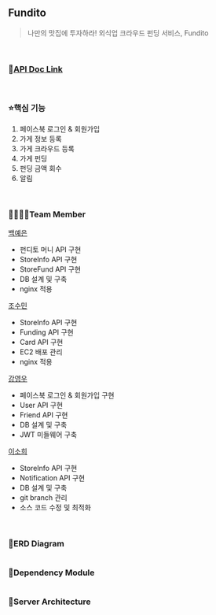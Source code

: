 ## Fundito
> 나만의 맛집에 투자하라! 외식업 크라우드 펀딩 서비스, Fundito

<br>

### 📂[API Doc Link](https://github.com/Fundito/Fundito-Server/wiki)

<br>

### ⭐️핵심 기능
1. 페이스북 로그인 & 회원가입
2. 가게 정보 등록
3. 가게 크라우드 등록
4. 가게 펀딩
5. 펀딩 금액 회수
6. 알림

<br>

### 👩‍👩‍👧‍👦Team Member

[백예은](https://github.com/bye0520)
* 펀디토 머니 API 구현
* StoreInfo API 구현
* StoreFund API 구현
* DB 설계 및 구축
* nginx 적용

[조수민](https://github.com/ChoSooMin)
* StoreInfo API 구현
* Funding API 구현
* Card API 구현
* EC2 배포 관리
* nginx 적용

[강영우](https://github.com/rdd9223)
* 페이스북 로그인 & 회원가입 구현
* User API 구현
* Friend API 구현
* DB 설계 및 구축
* JWT 미들웨어 구축

[이소희](https://github.com/dlthgml1997)
* StoreInfo API 구현
* Notification API 구현
* DB 설계 및 구축
* git branch 관리
* 소스 코드 수정 및 최적화

<br>

### 📝ERD Diagram
<img src=""/>





### 📖Dependency Module
<img src=""/>





### 📕Server Architecture
<img src=""/>



